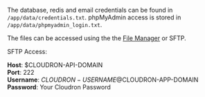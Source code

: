 The database, redis and email credentials can be found in `/app/data/credentials.txt`. phpMyAdmin access is stored in `/app/data/phpmyadmin_login.txt`.

The files can be accessed using the the <a href="/#/app/$CLOUDRON-APP-ID/console">File Manager</a> or SFTP.

SFTP Access:

**Host**: $CLOUDRON-API-DOMAIN<br/>
**Port**: 222<br/>
**Username**: $CLOUDRON-USERNAME@$CLOUDRON-APP-DOMAIN<br/>
**Password**: Your Cloudron Password<br/>

